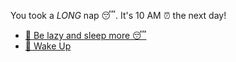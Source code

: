 You took a *LONG* nap 😴. It's 10 AM ⏰ the next day!

- [🦥 Be lazy and sleep more 😴](1-BCA.md)
- [🌅 Wake Up](../0/0.md)